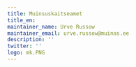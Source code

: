```yaml
---
title: Muinsuskaitseamet
title_en:
maintainer_name: Urve Russow
maintainer_email: urve.russow@muinas.ee
description: ''
twitter: ''
logo: mk.PNG
---
```

